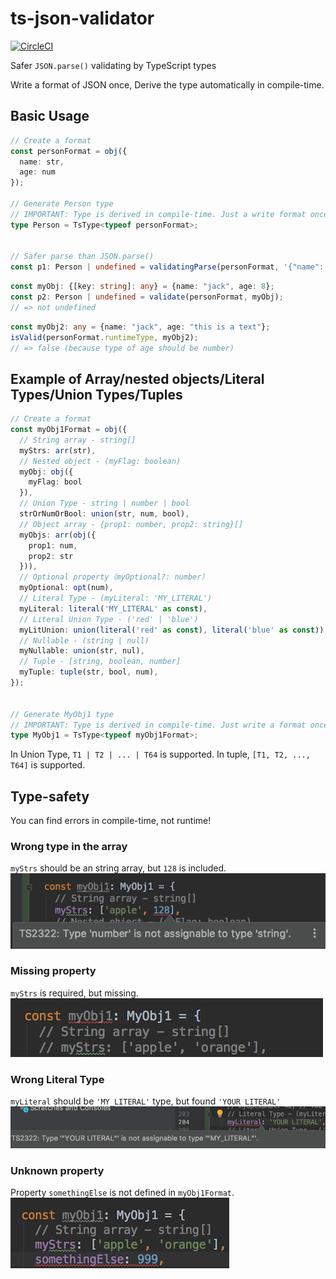 # ts-json-validator
[![CircleCI](https://circleci.com/gh/nwtgck/ts-json-validator.svg?style=shield&circle-token=f91f04558f6a90694804aa0ba6347c3de3dd25d7)](https://circleci.com/gh/nwtgck/ts-json-validator)

Safer `JSON.parse()` validating by TypeScript types

Write a format of JSON once, Derive the type automatically in compile-time.

## Basic Usage

```ts
// Create a format
const personFormat = obj({
  name: str,
  age: num
});

// Generate Person type
// IMPORTANT: Type is derived in compile-time. Just a write format once!
type Person = TsType<typeof personFormat>;


// Safer parse than JSON.parse()
const p1: Person | undefined = validatingParse(personFormat, '{"name": "jack", "age": 8}');
```


```ts
const myObj: {[key: string]: any} = {name: "jack", age: 8};
const p2: Person | undefined = validate(personFormat, myObj);
// => not undefined
```

```ts
const myObj2: any = {name: "jack", age: "this is a text"};
isValid(personFormat.runtimeType, myObj2);
// => false (because type of age should be number)
```

## Example of Array/nested objects/Literal Types/Union Types/Tuples


```ts
// Create a format
const myObj1Format = obj({
  // String array - string[]
  myStrs: arr(str),
  // Nested object - (myFlag: boolean)
  myObj: obj({
    myFlag: bool
  }),
  // Union Type - string | number | bool
  strOrNumOrBool: union(str, num, bool),
  // Object array - {prop1: number, prop2: string}[]
  myObjs: arr(obj({
    prop1: num,
    prop2: str
  })),
  // Optional property（myOptional?: number）
  myOptional: opt(num),
  // Literal Type - (myLiteral: 'MY_LITERAL')
  myLiteral: literal('MY_LITERAL' as const),
  // Literal Union Type - ('red' | 'blue')
  myLitUnion: union(literal('red' as const), literal('blue' as const)),
  // Nullable - (string | null)
  myNullable: union(str, nul),
  // Tuple - [string, boolean, number]
  myTuple: tuple(str, bool, num),
});


// Generate MyObj1 type
// IMPORTANT: Type is derived in compile-time. Just write a format once!
type MyObj1 = TsType<typeof myObj1Format>;
```

In Union Type, `T1 | T2 | ... | T64` is supported. In tuple, `[T1, T2, ..., T64]` is supported.

## Type-safety

You can find errors in compile-time, not runtime!

### Wrong type in the array
`myStrs` should be an string array, but `128` is included.  
![](doc_assets/wrong-type-in-array.png)

### Missing property
`myStrs` is required, but missing.  
![](doc_assets/missing-property.png)

### Wrong Literal Type
`myLiteral` should be `'MY_LITERAL'` type, but found `'YOUR LITERAL'`  
![](doc_assets/wrong-literal-type.png)

### Unknown property
Property `somethingElse` is not defined in `myObj1Format`.  
![](doc_assets/unknown-property.png)
